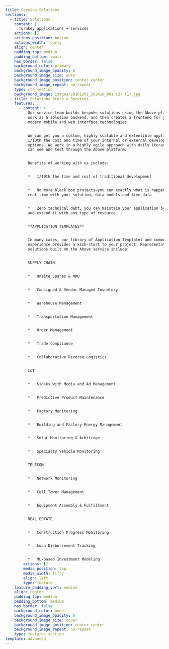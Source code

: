 ```yaml
---
title: Service Solutions
sections:
  - title: Solutions
    content: |
      Turnkey applications + services
    actions: []
    actions_position: bottom
    actions_width: fourty
    align: center
    padding_top: medium
    padding_bottom: small
    has_border: false
    background_color: primary
    background_image_opacity: 0
    background_image_size: auto
    background_image_position: center center
    background_image_repeat: no-repeat
    type: cta_section
    background_image: images/20161201_162410_001 (2) (1).jpg
  - title: Solutions Store & Services
    features:
      - content: >
          Our service team builds bespoke solutions using the Above platform to
          work as a solution backend, and then creates a frontend for you with
          modern mobile and web interface technologies.


          We can get you a custom, highly scalable and extensible application at
          1/10th the cost and time of your internal or external development
          options. We work in a highly agile approach with daily iteration you
          can see and test through the Above platform.


          Benefits of working with us include:


          *   1/10th the time and cost of traditional development


          *   No more black box projects—you can exactly what is happening in
          real time with your solution, data models and live data


          *   Zero technical debt, you can maintain your application by yourself
          and extend it with any type of resource


          **APPLICATION TEMPLATES**


          In many cases, our library of Application Templates and commensurate
          experience provides a kick-start to your project. Representative
          solutions built on the Above service include:


          SUPPLY CHAIN


          *   Onsite Spares & MRO


          *   Consigned & Vendor Managed Inventory


          *   Warehouse Management


          *   Transportation Management


          *   Order Management


          *   Trade Compliance


          *   Collaborative Reverse Logistics


          IoT


          *   Kiosks with Media and Ad Management


          *   Predictive Product Maintenance


          *   Factory Monitoring


          *   Building and Factory Energy Management


          *   Solar Monitoring & Arbitrage


          *   Specialty Vehicle Monitoring


          TELECOM


          *   Network Monitoring


          *   Cell Tower Management


          *   Equipment Assembly & Fulfillment


          REAL ESTATE


          *   Construction Progress Monitoring


          *   Loan Disbursement Tracking


          *   ML-based Investment Modeling
        actions: []
        media_position: top
        media_width: fifty
        align: left
        type: feature
    feature_padding_vert: medium
    align: center
    padding_top: medium
    padding_bottom: medium
    has_border: false
    background_color: none
    background_image_opacity: 0
    background_image_size: cover
    background_image_position: center center
    background_image_repeat: no-repeat
    type: features_section
template: advanced
---
```

